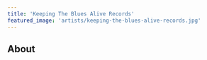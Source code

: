 ```yaml
---
title: 'Keeping The Blues Alive Records'
featured_image: 'artists/keeping-the-blues-alive-records.jpg'
---
```


## About


